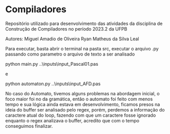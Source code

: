 # Compiladores
Repositório utilizado para desenvolvimento das atividades da disciplina de Construção de Compiladores no período 2023.2 da UFPB

Autores: 
Miguel Amadio de Oliveira
Ryan Matheus da Silva Leal

Para executar, basta abrir o terminal na pasta src, executar o arquivo .py passando como parametro o arquivo de texto a ser analisado

python main.py ..\inputs\input_Pascal01.pas

e

python automaton.py ..\inputs\input_AFD.pas

No caso do Automato, tivemos alguns problemas na abordagem inicial, o foco maior foi no da gramática, então o automato foi feito com menos tempo e sua lógica ainda estava em desenvolvimento, ficamos presos na ideia do buffer ser analisado pelo regex, porém, perdemos a informação do caractere atual do loop, fazendo com que um caractere fosse ignorado enquanto o regex analizava o buffer, acredito que com o tempo conseguimos finalizar.
